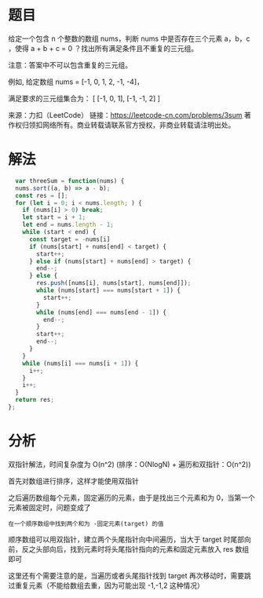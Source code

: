 
# 题目

给定一个包含 n 个整数的数组 nums，判断 nums 中是否存在三个元素 a，b，c ，使得 a + b + c = 0 ？找出所有满足条件且不重复的三元组。

注意：答案中不可以包含重复的三元组。

例如, 给定数组 nums = [-1, 0, 1, 2, -1, -4]，

满足要求的三元组集合为：
[
  [-1, 0, 1],
  [-1, -1, 2]
]

来源：力扣（LeetCode）
链接：https://leetcode-cn.com/problems/3sum
著作权归领扣网络所有。商业转载请联系官方授权，非商业转载请注明出处。

# 解法

```javascript
  var threeSum = function(nums) {
  nums.sort((a, b) => a - b);
  const res = [];
  for (let i = 0; i < nums.length; ) {
    if (nums[i] > 0) break;
    let start = i + 1;
    let end = nums.length - 1;
    while (start < end) {
      const target = -nums[i]
      if (nums[start] + nums[end] < target) {
        start++;
      } else if (nums[start] + nums[end] > target) {
        end--;
      } else {
        res.push([nums[i], nums[start], nums[end]]);
        while (nums[start] === nums[start + 1]) {
          start++;
        }
        while (nums[end] === nums[end - 1]) {
          end--;
        }
        start++;
        end--;
      }
    }
    while (nums[i] === nums[i + 1]) {
      i++;
    }
    i++;
  }
  return res;
};
```

# 分析

双指针解法，时间复杂度为 O(n^2) (排序：O(NlogN) +  遍历和双指针：O(n^2))

首先对数组进行排序，这样才能使用双指针

之后遍历数组每个元素，固定遍历的元素，由于是找出三个元素和为 0，当第一个元素被固定时，问题变成了

`在一个顺序数组中找到两个和为 -固定元素(target) 的值`

顺序数组可以用双指针，建立两个头尾指针向中间遍历，当大于 target 时尾部向前，反之头部向后，找到元素时将头尾指针指向的元素和固定元素放入 res 数组即可

这里还有个需要注意的是，当遍历或者头尾指针找到 target 再次移动时，需要跳过重复元素（不能给数组去重，因为可能出现 -1,-1,2 这种情况）



